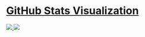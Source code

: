 # [GitHub Stats Visualization](https://github.com/J7/github-stats)

<!--
https://github.community/t/support-theme-context-for-images-in-light-vs-dark-mode/147981/84
-->
<a href="https://github.com/J7/github-stats">
<img src="https://github.com/J7/github-stats/blob/master/generated/overview.svg#gh-dark-mode-only" />
<img src="https://github.com/J7/github-stats/blob/master/generated/languages.svg#gh-dark-mode-only" />
</a>
